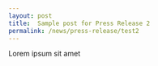 ```yaml
---
layout: post
title:  Sample post for Press Release 2
permalink: /news/press-release/test2
---
```

Lorem ipsum sit amet
